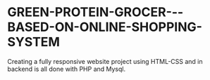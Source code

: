 # GREEN-PROTEIN-GROCER---BASED-ON-ONLINE-SHOPPING-SYSTEM
Creating a fully responsive website project using HTML-CSS and in backend is all done with PHP and Mysql.
